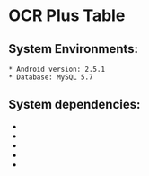 # OCR Plus Table

## System Environments:

	* Android version: 2.5.1
	* Database: MySQL 5.7

## System dependencies:

  * 
  * 
  * 
  * 
  * 
